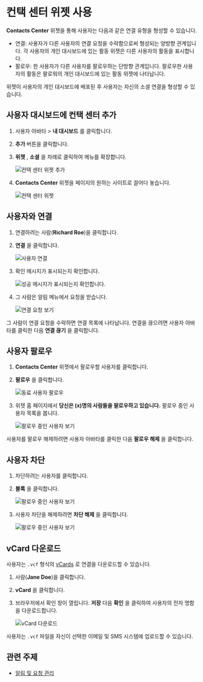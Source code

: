 # 컨택 센터 위젯 사용

**Contacts Center** 위젯을 통해 사용자는 다음과 같은 연결 유형을 형성할 수 있습니다.

* 연결: 사용자가 다른 사용자의 연결 요청을 수락함으로써 형성되는 양방향 관계입니다. 각 사용자의 개인 대시보드에 있는 활동 위젯은 다른 사용자의 활동을 표시합니다.
* 팔로우: 한 사용자가 다른 사용자를 팔로우하는 단방향 관계입니다. 팔로우한 사용자의 활동은 팔로워의 개인 대시보드에 있는 활동 위젯에 나타납니다.

위젯이 사용자의 개인 대시보드에 배포된 후 사용자는 자신의 소셜 연결을 형성할 수 있습니다.

## 사용자 대시보드에 컨택 센터 추가

1. 사용자 아바타 > **내 대시보드** 를 클릭합니다.
1. **추가** 버튼을 클릭합니다.
1. **위젯** , **소셜** 을 차례로 클릭하여 메뉴를 확장합니다.

    ![컨택 센터 위젯 추가](./using-the-contacts-center-widget/images/12.png)

1. **Contacts Center** 위젯을 페이지의 원하는 사이트로 끌어다 놓습니다.

    ![컨택 센터 위젯](./using-the-contacts-center-widget/images/02.png)

## 사용자와 연결

1. 연결하려는 사람(**Richard Roe**)을 클릭합니다.
1. **연결** 을 클릭합니다.

    ![사용자 연결](./using-the-contacts-center-widget/images/03.png)

1. 확인 메시지가 표시되는지 확인합니다.

    ![성공 메시지가 표시되는지 확인합니다.](./using-the-contacts-center-widget/images/04.png)

1. 그 사람은 알림 메뉴에서 요청을 받습니다.

    ![연결 요청 보기](./using-the-contacts-center-widget/images/05.png)

그 사람이 연결 요청을 수락하면 연결 목록에 나타납니다. 연결을 끊으려면 사용자 아바타를 클릭한 다음 **연결 끊기** 을 클릭합니다.

## 사용자 팔로우

1. **Contacts Center** 위젯에서 팔로우할 사용자를 클릭합니다.
1. **팔로우** 을 클릭합니다.

    ![동료 사용자 팔로우](./using-the-contacts-center-widget/images/07.png)

1. 위젯 홈 페이지에서 **당신은 (x)명의 사람들을 팔로우하고 있습니다.** 팔로우 중인 사용자 목록을 봅니다.

    ![팔로우 중인 사용자 보기](./using-the-contacts-center-widget/images/08.png)

사용자를 팔로우 해제하려면 사용자 아바타를 클릭한 다음 **팔로우 해제** 을 클릭합니다.

## 사용자 차단

1. 차단하려는 사용자를 클릭합니다.
1. **블록** 을 클릭합니다.

    ![팔로우 중인 사용자 보기](./using-the-contacts-center-widget/images/09.png)

1. 사용자 차단을 해제하려면 **차단 해제** 을 클릭합니다.

    ![팔로우 중인 사용자 보기](./using-the-contacts-center-widget/images/10.png)

## vCard 다운로드

사용자는 `.vcf` 형식의 [vCards](https://en.wikipedia.org/wiki/VCard) 로 연결을 다운로드할 수 있습니다.

1. 사람(**Jane Doe**)을 클릭합니다.
1. **vCard** 을 클릭합니다.
1. 브라우저에서 확인 창이 열립니다. **저장** 다음 **확인** 을 클릭하여 사용자의 전자 명함을 다운로드합니다.

    ![vCard 다운로드](./using-the-contacts-center-widget/images/11.png)

사용자는 `.vcf` 파일을 자신이 선택한 이메일 및 SMS 시스템에 업로드할 수 있습니다.

## 관련 주제

* [알림 및 요청 관리](../../notifications-and-requests/user-guide/managing-notifications-and-requests.md)
